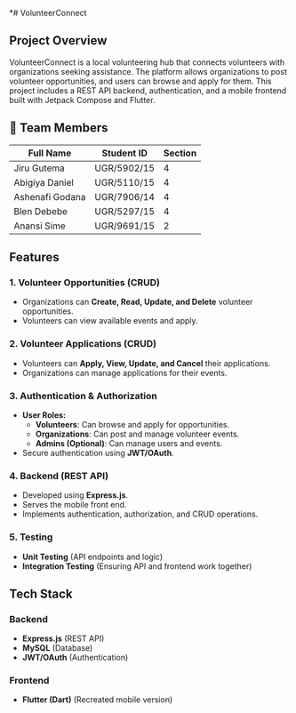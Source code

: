 *# VolunteerConnect

## Project Overview
VolunteerConnect is a local volunteering hub that connects volunteers with organizations seeking assistance. The platform allows organizations to post volunteer opportunities, and users can browse and apply for them. This project includes a REST API backend, authentication, and a mobile frontend built with Jetpack Compose and Flutter.

## 👥 Team Members

| Full Name        |   Student ID   | Section
|------------------|----------------|--------
| Jiru Gutema      |  UGR/5902/15   |    4
| Abigiya Daniel   |  UGR/5110/15   |    4
| Ashenafi Godana  |  UGR/7906/14   |    4
| Blen Debebe      |  UGR/5297/15   |    4
| Anansi Sime      |  UGR/9691/15   |    2

## Features
### 1. Volunteer Opportunities (CRUD)
- Organizations can **Create, Read, Update, and Delete** volunteer opportunities.
- Volunteers can view available events and apply.

### 2. Volunteer Applications (CRUD)
- Volunteers can **Apply, View, Update, and Cancel** their applications.
- Organizations can manage applications for their events.

### 3. Authentication & Authorization
- **User Roles:**
    - **Volunteers**: Can browse and apply for opportunities.
    - **Organizations**: Can post and manage volunteer events.
    - **Admins (Optional)**: Can manage users and events.
- Secure authentication using **JWT/OAuth**.

### 4. Backend (REST API)
- Developed using **Express.js**.
- Serves the mobile front end.
- Implements authentication, authorization, and CRUD operations.

### 5. Testing
- **Unit Testing** (API endpoints and logic)
- **Integration Testing** (Ensuring API and frontend work together)

## Tech Stack
### Backend
- **Express.js** (REST API)
- **MySQL** (Database)
- **JWT/OAuth** (Authentication)

### Frontend
- **Flutter (Dart)** (Recreated mobile version)


